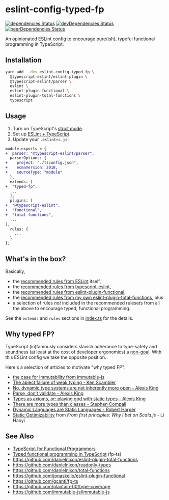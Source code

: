 # eslint-config-typed-fp

[![dependencies Status](https://david-dm.org/danielnixon/eslint-config-typed-fp/status.svg)](https://david-dm.org/danielnixon/eslint-config-typed-fp)
[![devDependencies Status](https://david-dm.org/danielnixon/eslint-config-typed-fp/dev-status.svg)](https://david-dm.org/danielnixon/eslint-config-typed-fp?type=dev)
[![peerDependencies Status](https://david-dm.org/danielnixon/eslint-config-typed-fp/peer-status.svg)](https://david-dm.org/danielnixon/eslint-config-typed-fp?type=peer)

An opinionated ESLint config to encourage pure(ish), typeful functional programming in TypeScript.

## Installation

```sh
yarn add --dev eslint-config-typed-fp \
  @typescript-eslint/eslint-plugin \
  @typescript-eslint/parser \
  eslint \
  eslint-plugin-functional \
  eslint-plugin-total-functions \
  typescript
```

## Usage

1. Turn on TypeScript's [strict mode](https://www.typescriptlang.org/tsconfig#strict).
2. Set up [ESLint + TypeScript](https://github.com/typescript-eslint/typescript-eslint/blob/master/docs/getting-started/linting/README.md).
3. Update your `.eslintrc.js`:

```diff
module.exports = {
+  parser: "@typescript-eslint/parser",
  parserOptions: {
+    project: "./tsconfig.json",
+    ecmaVersion: 2018,
+    sourceType: "module"
  },
  extends: [
+  "typed-fp",
  ...
  ],
  plugins: [
+  "@typescript-eslint",
+  "functional",
+  "total-functions",
  ...
],
  rules: {
    ...
  }
};

```

## What's in the box?

Basically,
* the [recommended rules from ESLint](https://eslint.org/docs/rules/) itself,
* the [recommended rules from typescript-eslint](https://github.com/typescript-eslint/typescript-eslint/tree/master/packages/eslint-plugin#supported-rules),
* the [recommended rules from eslint-plugin-functional](https://github.com/jonaskello/eslint-plugin-functional#rulesets),
* the [recommended rules from my own eslint-plugin-total-functions](https://github.com/danielnixon/eslint-plugin-total-functions#rules), plus
* a selection of rules _not_ included in the recommended rulesets from all the above to encourage typed, functional programming.

See the `extends` and `rules` sections in [index.ts](https://github.com/danielnixon/eslint-config-typed-fp/blob/master/src/index.ts) for the details.

## Why typed FP?

TypeScript (in)famously considers slavish adherance to type-safety and soundness (at least at the cost of developer ergonomics) a [non-goal](https://github.com/Microsoft/TypeScript/wiki/TypeScript-Design-Goals#non-goals). With this ESLint config we take the opposite position.

Here's a selection of articles to motivate "why typed FP":

* [the case for immutability from immutable-js](https://github.com/immutable-js/immutable-js#the-case-for-immutability)
* [The abject failure of weak typing - Ken Scambler](http://rea.tech/the-abject-failure-of-weak-typing/)
* [No, dynamic type systems are not inherently more open - Alexis King](https://lexi-lambda.github.io/blog/2020/01/19/no-dynamic-type-systems-are-not-inherently-more-open/)
* [Parse, don’t validate - Alexis King](https://lexi-lambda.github.io/blog/2019/11/05/parse-don-t-validate/)
* [Types as axioms, or: playing god with static types - Alexis King](https://lexi-lambda.github.io/blog/2020/08/13/types-as-axioms-or-playing-god-with-static-types/)
* [There are more types than classes - Stephen Compall](https://typelevel.org/blog/2017/02/13/more-types-than-classes.html)
* [Dynamic Languages are Static Languages - Robert Harper](https://existentialtype.wordpress.com/2011/03/19/dynamic-languages-are-static-languages/)
* [Static Optimizability](https://www.lihaoyi.com/post/FromfirstprinciplesWhyIbetonScalajs.html#static-optimizability) from _From first principles: Why I bet on Scala.js_ - Li Haoyi

## See Also

* [TypeScript for Functional Programmers](https://www.typescriptlang.org/docs/handbook/typescript-in-5-minutes-func.html)
* [Typed functional programming in TypeScript](https://gcanti.github.io/fp-ts/) (fp-ts)
* https://github.com/danielnixon/eslint-plugin-total-functions
* https://github.com/danielnixon/readonly-types
* https://github.com/danielnixon/total-functions
* https://github.com/jonaskello/eslint-plugin-functional
* https://github.com/gcanti/fp-ts
* https://github.com/plantain-00/type-coverage
* https://github.com/immutable-js/immutable-js
